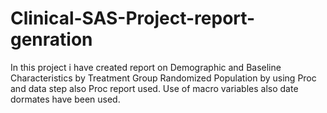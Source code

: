 # Clinical-SAS-Project-report-genration
In this project i have created report on Demographic and Baseline Characteristics by Treatment Group Randomized Population by using Proc and data step also Proc report used. Use of macro variables also date dormates have been used.
